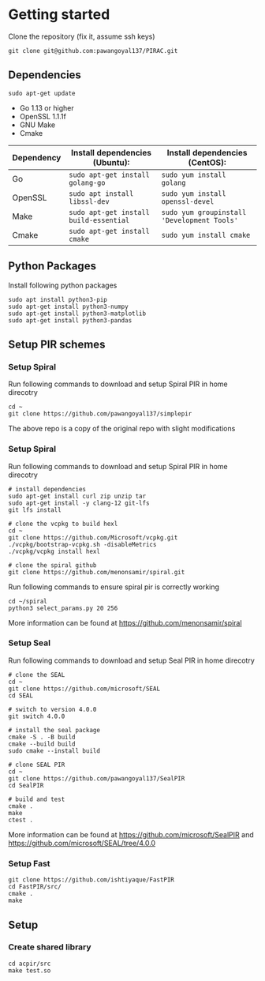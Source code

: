 # Getting started
Clone the repository (fix it, assume ssh keys)
```
git clone git@github.com:pawangoyal137/PIRAC.git
```

## Dependencies 
```
sudo apt-get update
```
 
<!-- * GMP -->
* Go 1.13 or higher 
* OpenSSL 1.1.1f 
* GNU Make
* Cmake


|Dependency |Install dependencies (Ubuntu): | Install dependencies (CentOS):|
|--------------|--------------|-----------|
|Go |```sudo apt-get install golang-go```| ```sudo yum install golang```|
|OpenSSL |```sudo apt install libssl-dev```|```sudo yum install openssl-devel```|
|Make |```sudo apt-get install build-essential``` |  ```sudo yum groupinstall 'Development Tools'```|
|Cmake |```sudo apt-get install cmake```| ```sudo yum install cmake```|


## Python Packages
Install following python packages
```
sudo apt install python3-pip
sudo apt-get install python3-numpy
sudo apt-get install python3-matplotlib
sudo apt-get install python3-pandas
```

## Setup PIR schemes

### Setup Spiral
Run following commands to download and setup Spiral PIR in home direcotry 
```
cd ~
git clone https://github.com/pawangoyal137/simplepir
```
The above repo is a copy of the original repo with slight modifications

### Setup Spiral
Run following commands to download and setup Spiral PIR in home direcotry 
```
# install dependencies
sudo apt-get install curl zip unzip tar
sudo apt-get install -y clang-12 git-lfs
git lfs install

# clone the vcpkg to build hexl
cd ~
git clone https://github.com/Microsoft/vcpkg.git
./vcpkg/bootstrap-vcpkg.sh -disableMetrics
./vcpkg/vcpkg install hexl

# clone the spiral github
git clone https://github.com/menonsamir/spiral.git
```

Run following commands to ensure spiral pir is correctly working
```
cd ~/spiral
python3 select_params.py 20 256
```
More information can be found at https://github.com/menonsamir/spiral

### Setup Seal
Run following commands to download and setup Seal PIR in home direcotry
```
# clone the SEAL
cd ~
git clone https://github.com/microsoft/SEAL
cd SEAL

# switch to version 4.0.0
git switch 4.0.0

# install the seal package
cmake -S . -B build
cmake --build build
sudo cmake --install build

# clone SEAL PIR
cd ~
git clone https://github.com/pawangoyal137/SealPIR
cd SealPIR

# build and test
cmake .
make
ctest .
```
More information can be found at https://github.com/microsoft/SealPIR and https://github.com/microsoft/SEAL/tree/4.0.0

### Setup Fast

```
git clone https://github.com/ishtiyaque/FastPIR
cd FastPIR/src/
cmake .
make
```

## Setup

### Create shared library
```
cd acpir/src
make test.so
```
